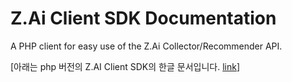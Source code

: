 # Z.Ai Client SDK Documentation

A PHP client for easy use of the Z.Ai Collector/Recommender API.

[아래는 php 버전의 Z.AI Client SDK의 한글 문서입니다. [link](https://docs.zaikorea.org)]
